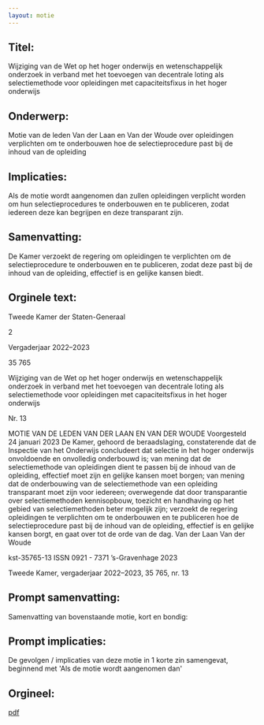 ```yaml
---
layout: motie
---
```

## Titel:
Wijziging van de Wet op het hoger onderwijs en wetenschappelijk onderzoek in verband met het toevoegen van decentrale loting als selectiemethode voor opleidingen met capaciteitsfixus in het hoger onderwijs
## Onderwerp:
Motie van de leden Van der Laan en Van der Woude over opleidingen verplichten om te onderbouwen hoe de selectieprocedure past bij de inhoud van de opleiding
## Implicaties:
Als de motie wordt aangenomen dan zullen opleidingen verplicht worden om hun selectieprocedures te onderbouwen en te publiceren, zodat iedereen deze kan begrijpen en deze transparant zijn.
## Samenvatting:

De Kamer verzoekt de regering om opleidingen te verplichten om de selectieprocedure te onderbouwen en te publiceren, zodat deze past bij de inhoud van de opleiding, effectief is en gelijke kansen biedt.
## Orginele text:


Tweede Kamer der Staten-Generaal

2

Vergaderjaar 2022–2023

35 765

Wijziging van de Wet op het hoger onderwijs en
wetenschappelijk onderzoek in verband met het
toevoegen van decentrale loting als
selectiemethode voor opleidingen met
capaciteitsfixus in het hoger onderwijs

Nr. 13

MOTIE VAN DE LEDEN VAN DER LAAN EN VAN DER WOUDE
Voorgesteld 24 januari 2023
De Kamer,
gehoord de beraadslaging,
constaterende dat de Inspectie van het Onderwijs concludeert dat selectie
in het hoger onderwijs onvoldoende en onvolledig onderbouwd is;
van mening dat de selectiemethode van opleidingen dient te passen bij de
inhoud van de opleiding, effectief moet zijn en gelijke kansen moet
borgen;
van mening dat de onderbouwing van de selectiemethode van een
opleiding transparant moet zijn voor iedereen;
overwegende dat door transparantie over selectiemethoden kennisopbouw, toezicht en handhaving op het gebied van selectiemethoden
beter mogelijk zijn;
verzoekt de regering opleidingen te verplichten om te onderbouwen en te
publiceren hoe de selectieprocedure past bij de inhoud van de opleiding,
effectief is en gelijke kansen borgt,
en gaat over tot de orde van de dag.
Van der Laan
Van der Woude

kst-35765-13
ISSN 0921 - 7371
’s-Gravenhage 2023

Tweede Kamer, vergaderjaar 2022–2023, 35 765, nr. 13


## Prompt samenvatting:
Samenvatting van bovenstaande motie, kort en bondig:


## Prompt implicaties:
De gevolgen / implicaties van deze motie in 1 korte zin samengevat, beginnend met 'Als de motie wordt aangenomen dan' 

## Orgineel:
[pdf](https://gegevensmagazijn.tweedekamer.nl/OData/v4/2.0/Document(e7275e4a-81f9-4128-9dce-48b44bc74dee)/resource)
